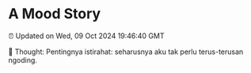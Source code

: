 # A Mood Story

⏰ Updated on Wed, 09 Oct 2024 19:46:40 GMT

💭 Thought: Pentingnya istirahat: seharusnya aku tak perlu terus-terusan ngoding.

